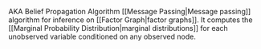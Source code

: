 AKA Belief Propagation Algorithm
[[Message Passing|Message passing]] algorithm for inference on [[Factor Graph|factor graphs]].
It computes the [[Marginal Probability Distribution|marginal distributions]] for each unobserved variable conditioned on any observed node. 